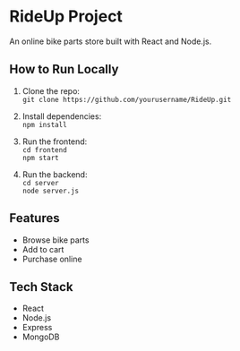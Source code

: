 # RideUp Project

An online bike parts store built with React and Node.js.

## How to Run Locally

1. Clone the repo:  
   `git clone https://github.com/yourusername/RideUp.git`

2. Install dependencies:  
   `npm install`

3. Run the frontend:  
   `cd frontend`  
   `npm start`

4. Run the backend:  
   `cd server`  
   `node server.js`

## Features

- Browse bike parts  
- Add to cart  
- Purchase online

## Tech Stack

- React  
- Node.js  
- Express  
- MongoDB
